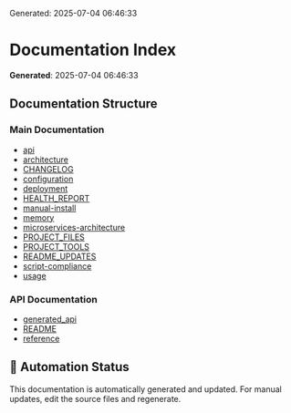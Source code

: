 Generated: 2025-07-04 06:46:33

# Documentation Index

**Generated**: 2025-07-04 06:46:33

## Documentation Structure

### Main Documentation

- [api](./api.md)
- [architecture](./architecture.md)
- [CHANGELOG](./CHANGELOG.md)
- [configuration](./configuration.md)
- [deployment](./deployment.md)
- [HEALTH_REPORT](./HEALTH_REPORT.md)
- [manual-install](./manual-install.md)
- [memory](./memory.md)
- [microservices-architecture](./microservices-architecture.md)
- [PROJECT_FILES](./PROJECT_FILES.md)
- [PROJECT_TOOLS](./PROJECT_TOOLS.md)
- [README_UPDATES](./README_UPDATES.md)
- [script-compliance](./script-compliance.md)
- [usage](./usage.md)

### API Documentation

- [generated_api](./api/generated_api.md)
- [README](./api/README.md)
- [reference](./api/reference.md)

## 🔄 Automation Status

This documentation is automatically generated and updated.
For manual updates, edit the source files and regenerate.


